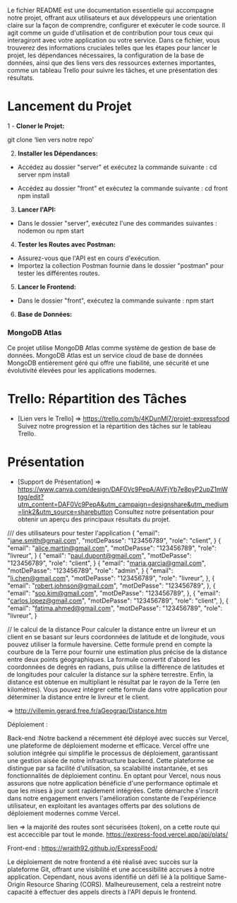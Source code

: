 Le fichier README est une documentation essentielle qui accompagne notre  projet, offrant aux utilisateurs et aux développeurs une orientation claire sur la façon de comprendre, configurer et exécuter le code source. Il agit comme un guide d'utilisation et de contribution pour tous ceux qui interagiront avec votre application ou votre service. Dans ce fichier, vous trouverez des informations cruciales telles que les étapes pour lancer le projet, les dépendances nécessaires, la configuration de la base de données, ainsi que des liens vers des ressources externes importantes, comme un tableau Trello pour suivre les tâches, et une présentation des résultats. 
# Lancement du Projet
1 - **Cloner le Projet:**

git clone ‘lien vers notre repo’

2. **Installer les Dépendances:**
- Accédez au dossier "server" et exécutez la commande suivante :
  cd server
  npm install

- Accédez au dossier "front" et exécutez la commande suivante :
  cd front
  npm install

3. **Lancer l'API:**
- Dans le dossier "server", exécutez l'une des commandes suivantes :
  nodemon  ou  npm start

4. **Tester les Routes avec Postman:**
- Assurez-vous que l'API est en cours d'exécution.
- Importez la collection Postman fournie dans le dossier "postman" pour tester les différentes routes.

5. **Lancer le Frontend:**
- Dans le dossier "front", exécutez la commande suivante : npm start


6. **Base de Données:**

### MongoDB Atlas

Ce projet utilise MongoDB Atlas comme système de gestion de base de données. 
MongoDB Atlas est un service cloud de base de données MongoDB entièrement géré qui offre une fiabilité,
 une sécurité et une évolutivité élevées pour les applications modernes.

# Trello: Répartition des Tâches
- [Lien vers le Trello] => https://trello.com/b/4KDunMl7/projet-expressfood
Suivez notre progression et la répartition des tâches sur le tableau Trello. 

# Présentation
- [Support de Présentation] => https://www.canva.com/design/DAF0Vc9PepA/AVFjYb7e8pyP2upZ1mWtgg/edit?utm_content=DAF0Vc9PepA&utm_campaign=designshare&utm_medium=link2&utm_source=sharebutton
Consultez notre présentation pour obtenir un aperçu des principaux résultats du projet.


/// des utilisateurs pour tester l'application
{
    "email": "jane.smith@gmail.com",
    "motDePasse": "123456789",
    "role": "client",
  }
  {
    "email": "alice.martin@gmail.com",
    "motDePasse": "123456789",
    "role": "livreur",
  }
  {
    "email": "paul.dupont@gmail.com",
    "motDePasse": "123456789",
    "role": "client",
  }
  {
    "email": "maria.garcia@gmail.com",
    "motDePasse": "123456789", 
    "role": "admin",
  }
  {
    "email": "li.chen@gmail.com",
    "motDePasse": "123456789",
    "role": "livreur",
  },
  {
    "email": "robert.johnson@gmail.com",
    "motDePasse": "123456789",
  },
  {
    "email": "soo.kim@gmail.com",
    "motDePasse": "123456789",
  },
  {
    "email": "carlos.lopez@gmail.com",
    "motDePasse": "123456789",
    "role": "client",
  },
  {
    "email": "fatima.ahmed@gmail.com",
    "motDePasse": "123456789",
    "role": "livreur",
  }

  // le calcul de la distance
  Pour calculer la distance entre un livreur et un client en se basant sur leurs coordonnées 
  de latitude et de longitude, vous pouvez utiliser la formule haversine. 
  Cette formule prend en compte la courbure de la Terre pour fournir une estimation 
  plus précise de la distance entre deux points géographiques. La formule convertit 
  d'abord les coordonnées de degrés en radians, puis utilise la différence de latitudes 
  et de longitudes pour calculer la distance sur la sphère terrestre. Enfin, la distance 
  est obtenue en multipliant le résultat par le rayon de la Terre (en kilomètres). 
  Vous pouvez intégrer cette formule dans votre application pour déterminer la distance 
  entre le livreur et le client.

  => http://villemin.gerard.free.fr/aGeograp/Distance.htm

Déploiement :

Back-end :Notre backend a récemment été déployé avec succès sur Vercel, une plateforme de déploiement 
moderne et efficace. Vercel offre une solution intégrée qui simplifie le processus de déploiement, 
garantissant une gestion aisée de notre infrastructure backend. Cette plateforme se distingue par 
sa facilité d'utilisation, sa scalabilité instantanée, et ses fonctionnalités de déploiement continu. 
En optant pour Vercel, nous nous assurons que notre application bénéficie d'une performance optimale
et que les mises à jour sont rapidement intégrées.
Cette démarche s'inscrit dans notre engagement envers l'amélioration constante de l'expérience utilisateur,
en exploitant les avantages offerts par des solutions de déploiement modernes comme Vercel.

lien => la majorité des routes sont sécurisées (token), on a cette route qui est acceccible par tout le monde.
https://express-food.vercel.app/api/plats/

Front-end : https://wraith92.github.io/ExpressFood/

Le déploiement de notre frontend a été réalisé avec succès sur la plateforme Git, offrant une visibilité et une accessibilité accrues à notre application. Cependant, nous avons identifié un défi lié à la politique Same-Origin Resource Sharing (CORS). Malheureusement, cela a restreint notre capacité à effectuer des appels directs à l'API depuis le frontend. 